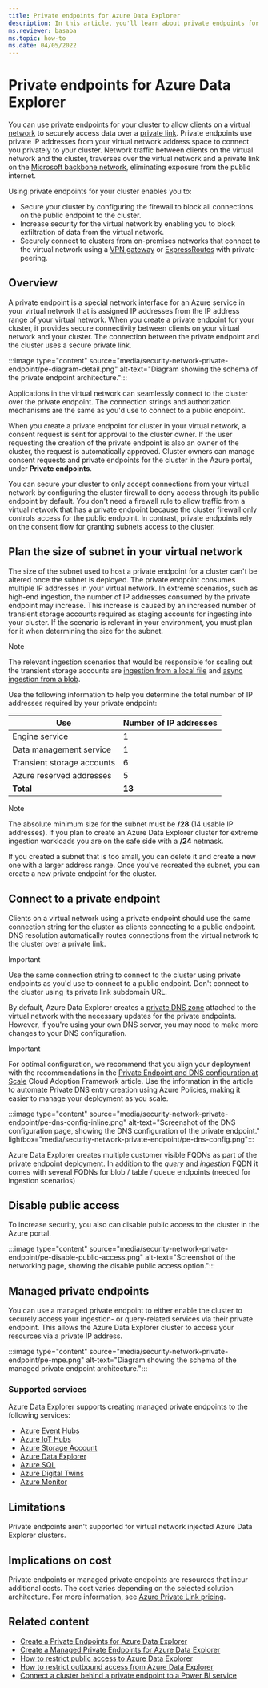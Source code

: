 ```yaml
---
title: Private endpoints for Azure Data Explorer
description: In this article, you'll learn about private endpoints for Azure Data Explorer.
ms.reviewer: basaba
ms.topic: how-to
ms.date: 04/05/2022
---
```


# Private endpoints for Azure Data Explorer

You can use [private endpoints](/azure/private-link/private-endpoint-overview) for your cluster to allow clients on a [virtual network](/azure/virtual-network/virtual-networks-overview) to securely access data over a [private link](/azure/private-link/private-link-overview). Private endpoints use private IP addresses from your virtual network address space to connect you privately to your cluster. Network traffic between clients on the virtual network and the cluster, traverses over the virtual network and a private link on the [Microsoft backbone network](/azure/networking/microsoft-global-network), eliminating exposure from the public internet.

Using private endpoints for your cluster enables you to:

* Secure your cluster by configuring the firewall to block all connections on the public endpoint to the cluster.
* Increase security for the virtual network by enabling you to block exfiltration of data from the virtual network.
* Securely connect to clusters from on-premises networks that connect to the virtual network using a [VPN gateway](/azure/vpn-gateway/vpn-gateway-about-vpngateways) or [ExpressRoutes](/azure/expressroute/expressroute-locations) with private-peering.

## Overview

A private endpoint is a special network interface for an Azure service in your virtual network that is assigned IP addresses from the IP address range of your virtual network. When you create a private endpoint for your cluster, it provides secure connectivity between clients on your virtual network and your cluster. The connection between the private endpoint and the cluster uses a secure private link.

:::image type="content" source="media/security-network-private-endpoint/pe-diagram-detail.png" alt-text="Diagram showing the schema of the private endpoint architecture.":::

Applications in the virtual network can seamlessly connect to the cluster over the private endpoint. The connection strings and authorization mechanisms are the same as you'd use to connect to a public endpoint.

When you create a private endpoint for cluster in your virtual network, a consent request is sent for approval to the cluster owner. If the user requesting the creation of the private endpoint is also an owner of the cluster, the request is automatically approved. Cluster owners can manage consent requests and private endpoints for the cluster in the Azure portal, under **Private endpoints**.

You can secure your cluster to only accept connections from your virtual network by configuring the cluster firewall to deny access through its public endpoint by default. You don't need a firewall rule to allow traffic from a virtual network that has a private endpoint because the cluster firewall only controls access for the public endpoint. In contrast, private endpoints rely on the consent flow for granting subnets access to the cluster.

## Plan the size of subnet in your virtual network

The size of the subnet used to host a private endpoint for a cluster can't be altered once the subnet is deployed. The private endpoint consumes multiple IP addresses in your virtual network. In extreme scenarios, such as high-end ingestion, the number of IP addresses consumed by the private endpoint may increase. This increase is caused by an increased number of transient storage accounts required as staging accounts for ingesting into your cluster. If the scenario is relevant in your environment, you must plan for it when determining the size for the subnet.

> [!NOTE]
> The relevant ingestion scenarios that would be responsible for scaling out the transient storage accounts are [ingestion from a local file](kusto/api/netfx/kusto-ingest-client-examples.md#ingest-from-local-file) and [async ingestion from a blob](kusto/api/netfx/kusto-ingest-client-examples.md#async-ingestion-from-a-single-azure-blob).

Use the following information to help you determine the total number of IP addresses required by your private endpoint:

| Use | Number of IP addresses |
| --- | --- |
| Engine service | 1 |
| Data management service | 1 |
| Transient storage accounts | 6 |
| Azure reserved addresses | 5 |
| **Total** | **13** |

> [!NOTE]
> The absolute minimum size for the subnet must be **/28** (14 usable IP addresses). If you plan to create an Azure Data Explorer cluster for extreme ingestion workloads you are on the safe side with a **/24** netmask.

If you created a subnet that is too small, you can delete it and create a new one with a larger address range. Once you've recreated the subnet, you can create a new private endpoint for the cluster.

## Connect to a private endpoint

Clients on a virtual network using a private endpoint should use the same connection string for the cluster as clients connecting to a public endpoint. DNS resolution automatically routes connections from the virtual network to the cluster over a private link.

> [!IMPORTANT]
> Use the same connection string to connect to the cluster using private endpoints as you'd use to connect to a public endpoint. Don't connect to the cluster using its private link subdomain URL.

By default, Azure Data Explorer creates a [private DNS zone](/azure/dns/private-dns-overview) attached to the virtual network with the necessary updates for the private endpoints. However, if you're using your own DNS server, you may need to make more changes to your DNS configuration.

> [!IMPORTANT]
> For optimal configuration, we recommend that you align your deployment with the recommendations in the [Private Endpoint and DNS configuration at Scale](/azure/cloud-adoption-framework/ready/azure-best-practices/private-link-and-dns-integration-at-scale) Cloud Adoption Framework article. Use the information in the article to automate Private DNS entry creation using Azure Policies, making it easier to manage your deployment as you scale.

:::image type="content" source="media/security-network-private-endpoint/pe-dns-config-inline.png" alt-text="Screenshot of the DNS configuration page, showing the DNS configuration of the private endpoint." lightbox="media/security-network-private-endpoint/pe-dns-config.png":::

Azure Data Explorer creates multiple customer visible FQDNs as part of the private endpoint deployment. In addition to the *query* and *ingestion* FQDN it comes with several FQDNs for blob / table / queue endpoints (needed for ingestion scenarios)

## Disable public access

To increase security, you also can disable public access to the cluster in the Azure portal.

:::image type="content" source="media/security-network-private-endpoint/pe-disable-public-access.png" alt-text="Screenshot of the networking page, showing the disable public access option.":::

## Managed private endpoints

You can use a managed private endpoint to either enable the cluster to securely access your ingestion- or query-related services via their private endpoint. This allows the Azure Data Explorer cluster to access your resources via a private IP address.

:::image type="content" source="media/security-network-private-endpoint/pe-mpe.png" alt-text="Diagram showing the schema of the managed private endpoint architecture.":::

### Supported services

Azure Data Explorer supports creating managed private endpoints to the following services:

* [Azure Event Hubs](/azure/event-hubs/event-hubs-about)
* [Azure IoT Hubs](/azure/iot-hub/iot-concepts-and-iot-hub)
* [Azure Storage Account](/azure/storage/blobs/storage-blobs-overview)
* [Azure Data Explorer](data-explorer-overview.md)
* [Azure SQL](/azure/azure-sql/azure-sql-iaas-vs-paas-what-is-overview)
* [Azure Digital Twins](/azure/digital-twins/overview)
* [Azure Monitor](/azure/azure-monitor/overview)

## Limitations

Private endpoints aren't supported for virtual network injected Azure Data Explorer clusters.

## Implications on cost

Private endpoints or managed private endpoints are resources that incur additional costs. The cost varies depending on the selected solution architecture. For more information, see [Azure Private Link pricing](https://azure.microsoft.com/pricing/details/private-link/).

## Related content

* [Create a Private Endpoints for Azure Data Explorer](security-network-private-endpoint-create.md)
* [Create a Managed Private Endpoints for Azure Data Explorer](security-network-managed-private-endpoint-create.md)
* [How to restrict public access to Azure Data Explorer](security-network-restrict-public-access.md)
* [How to restrict outbound access from Azure Data Explorer](security-network-restrict-outbound-access.md)
* [Connect a cluster behind a private endpoint to a Power BI service](power-bi-private-endpoint.md)

